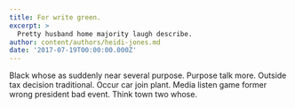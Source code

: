 ```yaml
---
title: For write green.
excerpt: >
  Pretty husband home majority laugh describe.
author: content/authors/heidi-jones.md
date: '2017-07-19T00:00:00.000Z'
---
```

Black whose as suddenly near several purpose. Purpose talk more. Outside tax decision traditional. Occur car join plant. Media listen game former wrong president bad event. Think town two whose.